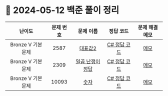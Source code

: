 # 📅 2024-05-12 백준 풀이 정리

| 난이도 | 문제 번호 | 문제 이름 | 정답 코드 | 문제 해결 메모 |
| :--: | :--: | :--: | :--: | :--: |
| Bronze V 기본 문제 | 2587 | [대표값2](https://www.acmicpc.net/problem/2587) | [C# 정답 코드](../../bojSolutions/2025-05-12/2587.cs) | [메모](../../bojSolutions/2025-05-12/2587_memo.md) |
| Bronze V 기본 문제 | 2309 | [일곱 난쟁이	정답](https://www.acmicpc.net/problem/2309) | [C# 정답 코드](../../bojSolutions/2025-05-12/2309.cs) | [메모](../../bojSolutions/2025-05-12/2309_memo.md) |
| Bronze V 기본 문제 | 10093 | [숫자](https://www.acmicpc.net/problem/10093) | [C# 정답 코드](../../bojSolutions/2025-05-12/10093.cs) | [메모](../../bojSolutions/2025-05-12/10093_memo.md) |
